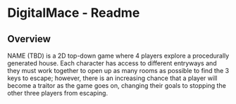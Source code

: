 # DigitalMace - Readme #

## Overview

NAME (TBD) is a 2D top-down game where 4 players explore a procedurally generated house. Each character has access to different entryways and they must work together to open up as many rooms as possible to find the 3 keys to escape; however, there is an increasing chance that a player will become a traitor as the game goes on, changing their goals to stopping the other three players from escaping.
